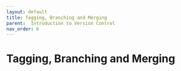 ```yaml
---
layout: default
title: Tagging, Branching and Merging
parent:  Introduction to Version Control
nav_order: 6
---
```


# Tagging, Branching and Merging
